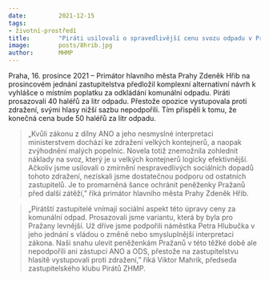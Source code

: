```yaml
---
date:         2021-12-15
tags:        
- životní-prostředí
title:        "Piráti usilovali o spravedlivější cenu svozu odpadu v Praze. Opozice překvapivě snížení ceny odpadu nepodpořila, i když to kritizovala "
image: 	      posts/8hrib.jpg
author:       MHMP
---
```

 
Praha, 16. prosince 2021 – Primátor hlavního města Prahy Zdeněk Hřib na prosincovém jednání zastupitelstva předložil komplexní alternativní návrh k vyhlášce o místním poplatku za odkládání komunální odpadu. Piráti prosazovali 40 haléřů za litr odpadu. Přestože opozice vystupovala proti zdražení, svými hlasy nižší sazbu nepodpořili. Tím přispěli k tomu, že konečná cena bude 50 haléřů za litr odpadu.  

> „Kvůli zákonu z dílny ANO a jeho nesmyslné interpretaci ministerstvem dochází ke zdražení velkých kontejnerů, a naopak zvýhodnění malých popelnic. Novela totiž znemožnila zohlednit náklady na svoz, který je u velkých kontejnerů logicky efektivnější. Ačkoliv jsme usilovali o zmírnění nespravedlivých sociálních dopadů tohoto zdražení, nezískali jsme dostatečnou podporu od ostatních zastupitelů. Je to promarněná šance ochránit peněženky Pražanů před další zátěží,” říká primátor hlavního města Prahy Zdeněk Hřib.  


> „Pirátští zastupitelé vnímají sociální aspekt této úpravy ceny za komunální odpad. Prosazovali jsme variantu, která by byla pro Pražany levnější. Už dříve jsme podpořili náměstka Petra Hlubučka v jeho jednání s vládou o změně nebo smysluplnější interpretaci zákona. Naši snahu ulevit peněženkám Pražanů v této těžké době ale nepodpořili ani zástupci ANO a ODS, přestože na zastupitelstvu hlasitě vystupovali proti zdražení,” říká Viktor Mahrik, předseda zastupitelského klubu Pirátů ZHMP.
